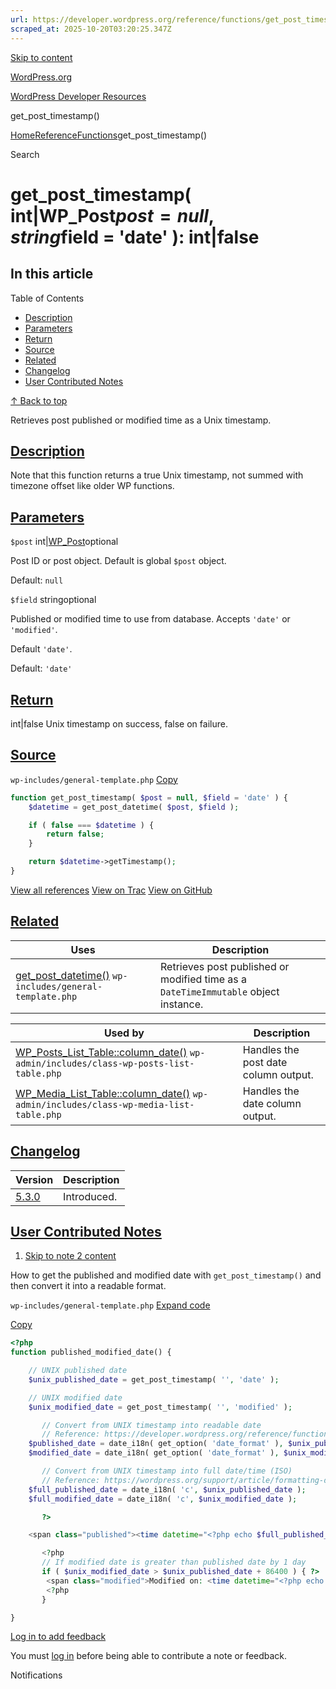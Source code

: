 ```yaml
---
url: https://developer.wordpress.org/reference/functions/get_post_timestamp
scraped_at: 2025-10-20T03:20:25.347Z
---
```


[Skip to content](https://developer.wordpress.org/reference/functions/get_post_timestamp/#wp--skip-link--target)

[WordPress.org](https://wordpress.org/)

[WordPress Developer Resources](https://developer.wordpress.org/)

get\_post\_timestamp()


[Home](https://developer.wordpress.org/)[Reference](https://developer.wordpress.org/reference/)[Functions](https://developer.wordpress.org/reference/functions/)get\_post\_timestamp()

Search

# get\_post\_timestamp( int\|WP\_Post$post = null, string$field = 'date' ): int\|false

## In this article

Table of Contents

- [Description](https://developer.wordpress.org/reference/functions/get_post_timestamp/#description)
- [Parameters](https://developer.wordpress.org/reference/functions/get_post_timestamp/#parameters)
- [Return](https://developer.wordpress.org/reference/functions/get_post_timestamp/#return)
- [Source](https://developer.wordpress.org/reference/functions/get_post_timestamp/#source)
- [Related](https://developer.wordpress.org/reference/functions/get_post_timestamp/#related)
- [Changelog](https://developer.wordpress.org/reference/functions/get_post_timestamp/#changelog)
- [User Contributed Notes](https://developer.wordpress.org/reference/functions/get_post_timestamp/#user-contributed-notes)

[↑ Back to top](https://developer.wordpress.org/reference/functions/get_post_timestamp/#wp--skip-link--target)

Retrieves post published or modified time as a Unix timestamp.

## [Description](https://developer.wordpress.org/reference/functions/get_post_timestamp/\#description)

Note that this function returns a true Unix timestamp, not summed with timezone offset like older WP functions.

## [Parameters](https://developer.wordpress.org/reference/functions/get_post_timestamp/\#parameters)

`$post` int\|[WP\_Post](https://developer.wordpress.org/reference/classes/wp_post/)optional

Post ID or post object. Default is global `$post` object.

Default: `null`

`$field` stringoptional

Published or modified time to use from database. Accepts `'date'` or `'modified'`.

Default `'date'`.

Default: `'date'`

## [Return](https://developer.wordpress.org/reference/functions/get_post_timestamp/\#return)

int\|false Unix timestamp on success, false on failure.

## [Source](https://developer.wordpress.org/reference/functions/get_post_timestamp/\#source)

`wp-includes/general-template.php`
[Copy](https://developer.wordpress.org/reference/functions/get_post_timestamp/#)

```php
function get_post_timestamp( $post = null, $field = 'date' ) {
	$datetime = get_post_datetime( $post, $field );

	if ( false === $datetime ) {
		return false;
	}

	return $datetime->getTimestamp();
}

```

[View all references](https://developer.wordpress.org/reference/files/wp-includes/general-template.php/) [View on Trac](https://core.trac.wordpress.org/browser/tags/6.8.3/src/wp-includes/general-template.php#L2979) [View on GitHub](https://github.com/WordPress/wordpress-develop/blob/6.8.3/src/wp-includes/general-template.php#L2979-L2987)

## [Related](https://developer.wordpress.org/reference/functions/get_post_timestamp/\#related)

| Uses | Description |
| --- | --- |
| [get\_post\_datetime()](https://developer.wordpress.org/reference/functions/get_post_datetime/) `wp-includes/general-template.php` | Retrieves post published or modified time as a `DateTimeImmutable` object instance. |

| Used by | Description |
| --- | --- |
| [WP\_Posts\_List\_Table::column\_date()](https://developer.wordpress.org/reference/classes/wp_posts_list_table/column_date/) `wp-admin/includes/class-wp-posts-list-table.php` | Handles the post date column output. |
| [WP\_Media\_List\_Table::column\_date()](https://developer.wordpress.org/reference/classes/wp_media_list_table/column_date/) `wp-admin/includes/class-wp-media-list-table.php` | Handles the date column output. |

## [Changelog](https://developer.wordpress.org/reference/functions/get_post_timestamp/\#changelog)

| Version | Description |
| --- | --- |
| [5.3.0](https://developer.wordpress.org/reference/since/5.3.0/) | Introduced. |

## [User Contributed Notes](https://developer.wordpress.org/reference/functions/get_post_timestamp/\#user-contributed-notes)

1. [Skip to note 2 content](https://developer.wordpress.org/reference/functions/get_post_timestamp/#comment-content-5252)



How to get the published and modified date with `get_post_timestamp()` and then convert it into a readable format.





`wp-includes/general-template.php`
[Expand code](https://developer.wordpress.org/reference/functions/get_post_timestamp/#)

[Copy](https://developer.wordpress.org/reference/functions/get_post_timestamp/#)




```php
<?php
function published_modified_date() {

   	// UNIX published date
   	$unix_published_date = get_post_timestamp( '', 'date' );

   	// UNIX modified date
   	$unix_modified_date = get_post_timestamp( '', 'modified' );

       // Convert from UNIX timestamp into readable date
       // Reference: https://developer.wordpress.org/reference/functions/date_i18n
   	$published_date = date_i18n( get_option( 'date_format' ), $unix_published_date );
   	$modified_date = date_i18n( get_option( 'date_format' ), $unix_modified_date );

       // Convert from UNIX timestamp into full date/time (ISO)
       // Reference: https://wordpress.org/support/article/formatting-date-and-time
   	$full_published_date = date_i18n( 'c', $unix_published_date );
   	$full_modified_date = date_i18n( 'c', $unix_modified_date );

       ?>

   	<span class="published"><time datetime="<?php echo $full_published_date; ?>"><?php echo $published_date; ?></time></span>

       <?php
       // If modified date is greater than published date by 1 day
       if ( $unix_modified_date > $unix_published_date + 86400 ) { ?>
   		<span class="modified">Modified on: <time datetime="<?php echo $full_modified_date; ?>"><?php echo $modified_date; ?></time></span>
   	    <?php
       }

}
```







[Log in to add feedback](https://login.wordpress.org/?redirect_to=https%3A%2F%2Fdeveloper.wordpress.org%2Freference%2Ffunctions%2Fget_post_timestamp%2F%3Freplytocom%3D5252%23feedback-editor-5252)


You must [log in](https://login.wordpress.org/?redirect_to=https%3A%2F%2Fdeveloper.wordpress.org%2Freference%2Ffunctions%2Fget_post_timestamp%2F) before being able to contribute a note or feedback.

Notifications